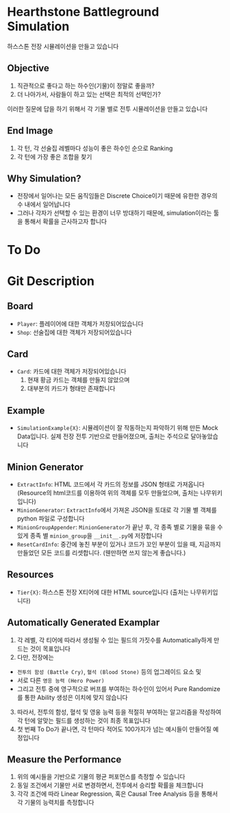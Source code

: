 # Hearthstone Battleground Simulation
하스스톤 전장 시뮬레이션을 만들고 있습니다

## Objective
1. 직관적으로 좋다고 하는 하수인(기물)이 정말로 좋을까?
2. 더 나아가서, 사람들이 하고 있는 선택은 최적의 선택인가?

이러한 질문에 답을 하기 위해서 각 기물 별로 전투 시뮬레이션을 만들고 있습니다

## End Image
1. 각 턴, 각 선술집 레벨마다 성능이 좋은 하수인 순으로 Ranking
2. 각 턴에 가장 좋은 조합을 찾기

## Why Simulation?
+ 전장에서 일어나는 모든 움직임들은 Discrete Choice이기 때문에 유한한 경우의 수 내에서 일어납니다
+ 그러나 각자가 선택할 수 있는 환경이 너무 방대하기 때문에, simulation이라는 툴을 통해서 확률을 근사하고자 합니다

# To Do

# Git Description
## Board
+ `Player`: 플레이어에 대한 객체가 저장되어있습니다
+ `Shop`: 선술집에 대한 객체가 저장되어있습니다
## Card
+ `Card`: 카드에 대한 객체가 저장되어있습니다
  1. 현재 황금 카드는 객체를 만들지 않았으며
  2. 대부분의 카드가 형태만 존재합니다
  
## Example
+ `SimulationExample{X}`: 시뮬레이션이 잘 작동하는지 파악하기 위해 만든 Mock Data입니다. 실제 전장 전투 기반으로 만들어졌으며, 출처는 주석으로 달아놓았습니다

## Minion Generator
+ `ExtractInfo`: HTML 코드에서 각 카드의 정보를 JSON 형태로 가져옵니다 (Resource의 html코드를 이용하여 위의 객체를 모두 만들었으며, 출처는 나무위키입니다)
+ `MinionGenerator`: `ExtractInfo`에서 가져온 JSON을 토대로 각 기물 별 객체를 python 파일로 구성합니다
+ `MinionGroupAppender`: `MinionGenerator`가 끝난 후, 각 종족 별로 기물을 묶을 수 있게 종족 별 `minion_group`을 `__init__.py`에 저장합니다
+ `ResetCardInfo`: 중간에 놓친 부분이 있거나 코드가 꼬인 부분이 있을 때, 지금까지 만들었던 모든 코드를 리셋합니다. (웬만하면 쓰지 않는게 좋습니다.)

## Resources
+ `Tier{X}`: 하스스톤 전장 X티어에 대한 HTML source입니다 (출처는 나무위키입니다)

## Automatically Generated Examplar
1. 각 레벨, 각 티어에 따라서 생성될 수 있는 필드의 가짓수를 Automatically하게 만드는 것이 목표입니다
2. 다만, 전장에는
  + `전투의 함성 (Battle Cry)`, `혈석 (Blood Stone)` 등의 업그레이드 요소 및
  + 서로 다른 `영응 능력 (Hero Power)`
  + 그리고 전투 중에 영구적으로 버프를 부여하는 하수인이 있어서 Pure Randomize를 통한 Ability 생성은 이치에 맞지 않습니다
3. 따라서, 전투의 함성, 혈석 및 영웅 능력 등을 적절히 부여하는 알고리즘을 작성하여 각 턴에 알맞는 필드를 생성하는 것이 최종 목표입니다
4. 첫 번째 To Do가 끝나면, 각 턴마다 적어도 100가지가 넘는 예시들이 만들어질 예정입니다 

## Measure the Performance
1. 위의 예시들을 기반으로 기물의 평균 퍼포먼스를 측정할 수 있습니다
2. 동일 조건에서 기물만 서로 변경하면서, 전투에서 승리할 확률을 체크합니다
3. 각각 조건에 따라 Linear Regression, 혹은 Causal Tree Analysis 등을 통해서 각 기물의 능력치를 측정합니다
